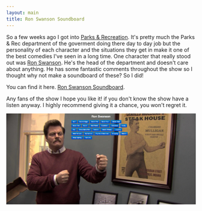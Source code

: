 ```yaml
---
layout: main
title: Ron Swanson Soundboard 
---
```


So a few weeks ago I got into [Parks & Recreation](http://www.nbc.com/parks-and-recreation/). It's pretty much the Parks & Rec department of the goverment doing there day to day job but the personality of each character and the situations they get in make it one of the best comedies I've seen in a long time. One character that really stood out was [Ron Swanson](http://www.youtube.com/watch?v=bwGat4i8pJI). He's the head of the department and doesn't care about anything. He has some fantastic comments throughout the show so I thought why not make a soundboard of these? So I did! 

You can find it here. [Ron Swanson Soundboard](http://lukereid.me/swanson-soundboard/). 

Any fans of the show I hope you like it! if you don't know the show have a listen anyway. I highly recommend giving it a chance, you won't regret it. 

![swanson]

[swanson]: ../img/posts/swanson_soundboard.png
